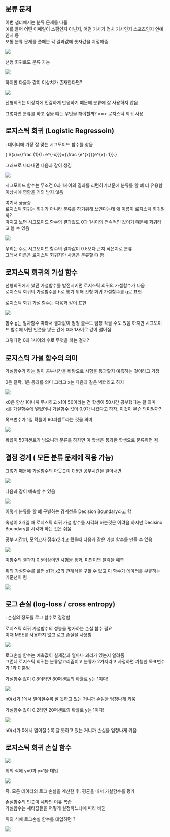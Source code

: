 ## 분류 문제  

이번 챕터에서는 분류 문제를 다룸    
예를 들어 어떤 이메일이 스팸인지 아닌지,  어떤 기사가 정치 기사인지 스포츠인지 연예인지 등  
보통 분류 문제를 풀때는 각 결과값에 숫자값을 지정해줌    

![](/image.png/04.1.PNG)

선형 회귀로도 분류 가능 

![](/image.png/04.2.PNG)  

하지만 다음과 같이 이상치가 존재한다면? 

![](/image.png/04.3.PNG)

선형회귀는 이상치에 민감하게 반응하기 떄문에 분류에 잘 사용하지 않음  

그렇다면 분류를 하고 싶을 떄는 무엇을 해야할까?  ==> 로지스틱 회귀 사용   

## 로지스틱 회귀 (Logistic Regressoin)  

: 데이터에 가장 잘 맞는 시그모이드 함수를 찾음  

{ S(x)={\frac {1}{1+e^{-x}}}={\frac {e^{x}}{e^{x}+1}}.}
 
그래프로 나타내면 다음과 같이 생김 

![](/image.png/04.4.PNG)  

시그모이드 함수는 무조건 0과 1사이의 결과를 리턴하기떄문에 분류를 할 떄 더 유용함 이상치에 영향을 거의 받지 않음   

여기서 궁금증  
로지스틱 회귀는 회귀가 아니라 분류를 하기위해 쓰인다는데 왜 이름이 로지스틱 회귀일까?  
따지고 보면 시그모이드 함수의 결과값도 0과 1시이의 연속적인 값이기 떄문에 회귀라고 볼 수 있음   

![](/image.png/04.5.PNG) 

우리는 주로 시그모이드 함수의 결과값이 0.5보다 큰지 작은지로 분류  
그래서 이름은 로지스틱 회귀지만 사용은 분류할 떄 함   

## 로지스틱 회귀의 가설 함수  



선형회귀에서 썼던 가설함수를 발전시키면 로지스틱 회귀의 가설함수가 나옴  
로지스틱 회귀의 가설함수를 h로 놓기 위해 선형 회귀 가설함수를 g로 표현  

로지스틱 회귀 가설 함수는 다음과 같이 표현   

 
![](/image.png/04.6.PNG)   

함수 g는 일차함수 따라서 결과값이 엄청 클수도 엄청 작을 수도 있음   하지만 시그모이드 함수에 어떤 인풋을 넣든 간에 0과 1사이로 값이 떨어짐  

그렇다면 0과 1사이의 수로 무엇을 하는 걸까?  

## 로지스틱 가설 함수의 의미  

가설함수가 하는 일이 공부시간을 바탕으로 시험을 통과할지 예측하는 것이라고 가정  

0은 탈락, 1은 통과를 의미 그리고 x는 다음과 같은 벡터라고 하자   

![](/image.png/04.7.PNG)  

x0은 항상 1이니까 무시하고 x1이 50이라는 건 학생이 50시간 공부했다는 걸 의미   
x를 가설함수에 넣었더니 가설함수 값이 0.9가 나왔다고 하자.  이것이 무슨 의미일까?  

목표변수가 1일 확룰이 90퍼센트라는 것을 의미   
  
![](/image.png/04.8.PNG)    

확률이 50퍼센트가 넘으니까 분류를 하자면 이 학생은 통과한 학생으로 분류하면 됨    

## 결정 경게 ( 모든 분류 문제에 적용 가능)  

그렇기 때문에 가설함수의 아웃풋이 0.5인 공부시간을 알아내면  

![](/image.png/04.9.PNG)   


다음과 같이 예측할 수 있음   

![](/image.png/04.10.PNG)   

이렇게 분류를 할 떄 구별하는 경계선을 Decision Boundary라고 함  

속성이 2개일 때 로지스틱 회귀 가설 함수를 시각화 하는것은 어려움 하지만  Decisino Boundary를 시각화 하는 것은 쉬움  

공부 시간x1, 모의고사 점수x2라고 했을때 다음과 같은 가설 함수를 만들 수 있음  

![](/image.png/04.11.PNG)     


이함수의 결과가 0.5이상이면 시험을 통과, 미만이면 탈락을 예측   

위의 가설함수를 풀면 x1과 x2의 관계식을 구할 수 있고 이 함수가 데이터를 부륳하는 기준선이 됨   

![](/image.png/04.13.PNG)  

## 로그 손실  (log-loss / cross entropy)  
: 손실의 정도를 로그 함수로 결정함  

로지스틱 회귀 가설함수의 성능을 평가하는 손실 함수 필요    
이때 MSE를 사용하지 않고 로그 손실을 사용함     

![](/image.png/04.14.PNG) 

로그손실 함수는 예측값이 실제값과 얼마나 괴리가 있는지 알려줌  
그런데 로지스틱 회귀는 분류알고리즘이고 분류가 2가지라고 사정하면 가능한 목표변수가 1과 0 뿐임  

가설함수 값이  0.8이라면  80퍼센트의 확률로 y는 1이다!  

![](/image.png/04.15.PNG) 

h0(x)가 1에서 멀이질수록 잘 못하고 있는 거니까 손실을 엄청나게 키움    

가설함수 값이 0.2라면 20퍼센트의 확률로 y는 1이다!    

![](/image.png/04.16.PNG)  

h0(x)가 0에서 멀이질수록 잘 못하고 있는 거니까 손실을 엄청나게 키움       

## 로지스틱 회귀 손실 함수  

![](/image.png/04.17.PNG) 

위의 식에 y=0과 y=1을 대입    

![](/image.png/04.18.PNG)   

즉, 모든 데이터의 로그 손실을 계산한 후, 평균을 내서 가설함수를 평가    

손실함수의 인풋이 세타인 이유 복숩  
가설함수는 세타값들을 어떻게 설정하느냐에 따라 바뀜  

위의 식에 로그손실 함수를 대입하면 ?  

![](/image.png/04.19.PNG) 
